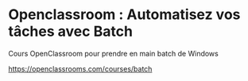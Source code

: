 # Openclassroom : Automatisez vos tâches avec Batch

Cours OpenClassroom pour prendre en main batch de Windows

https://openclassrooms.com/courses/batch